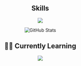 
<h2 align="center">Skills </h2>

<p align="center">
  <a href="https://skillicons.dev">
    <img src="https://skillicons.dev/icons?i=vscode,linux,python,flask,docker,cpp,java,typescript,postgres" />
  </a>
</p>

<div align="center">
  <img src="https://github-readme-stats-jade-theta.vercel.app/api?username=Cavoq&show_icons=true&theme=github_dark" alt="GitHub Stats">
</div>

<div align="center">
  <h2>👨‍💻 Currently Learning</h2>
  <a href="https://skillicons.dev">
    <img src="https://skillicons.dev/icons?i=neovim,react,tailwind" />
  </a>
</div>

<!---
Dav3o/Dav3o is a ✨ special ✨ repository because its `README.md` (this file) appears on your GitHub profile.
You can click the Preview link to take a look at your changes.
--->
